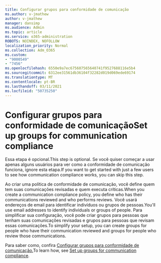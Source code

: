 ```yaml
---
title: Configurar grupos para conformidade de comunicação
ms.author: v-jmathew
author: v-jmathew
manager: dansimp
ms.audience: Admin
ms.topic: article
ms.service: o365-administration
ROBOTS: NOINDEX, NOFOLLOW
localization_priority: Normal
ms.collection: Adm_O365
ms.custom:
- "9000549"
- "7456"
ms.openlocfilehash: 6550e9a7ec675607565640741f9527688116e5b4
ms.sourcegitcommit: 6312ee31561db36104f32282d019d069ede69174
ms.translationtype: MT
ms.contentlocale: pt-BR
ms.lasthandoff: 03/11/2021
ms.locfileid: "50735250"
---
```

# <a name="set-up-groups-for-communication-compliance"></a><span data-ttu-id="8fbef-102">Configurar grupos para conformidade de comunicação</span><span class="sxs-lookup"><span data-stu-id="8fbef-102">Set up groups for communication compliance</span></span>

<span data-ttu-id="8fbef-103">Essa etapa é opcional.</span><span class="sxs-lookup"><span data-stu-id="8fbef-103">This step is optional.</span></span> <span data-ttu-id="8fbef-104">Se você quiser começar a usar apenas alguns usuários para ver como a conformidade de comunicação funciona, ignore esta etapa.</span><span class="sxs-lookup"><span data-stu-id="8fbef-104">If you want to get started with just a few users to see how communication compliance works, you can skip this step.</span></span>  
  
<span data-ttu-id="8fbef-105">Ao criar uma política de conformidade de comunicação, você define quem tem suas comunicações revisadas e quem executa críticas.</span><span class="sxs-lookup"><span data-stu-id="8fbef-105">When you create a communication compliance policy, you define who has their communications reviewed and who performs reviews.</span></span> <span data-ttu-id="8fbef-106">Você usará endereços de email para identificar indivíduos ou grupos de pessoas.</span><span class="sxs-lookup"><span data-stu-id="8fbef-106">You'll use email addresses to identify individuals or groups of people.</span></span> <span data-ttu-id="8fbef-107">Para simplificar sua configuração, você pode criar grupos para pessoas que tenham suas comunicações revisadas e grupos para pessoas que revisam essas comunicações.</span><span class="sxs-lookup"><span data-stu-id="8fbef-107">To simplify your setup, you can create groups for people who have their communication reviewed and groups for people who review those communications.</span></span>  
  
<span data-ttu-id="8fbef-108">Para saber como, confira [Configurar grupos para conformidade de comunicação.](https://go.microsoft.com/fwlink/?linkid=2129594)</span><span class="sxs-lookup"><span data-stu-id="8fbef-108">To learn how, see [Set up groups for communication compliance](https://go.microsoft.com/fwlink/?linkid=2129594).</span></span>
